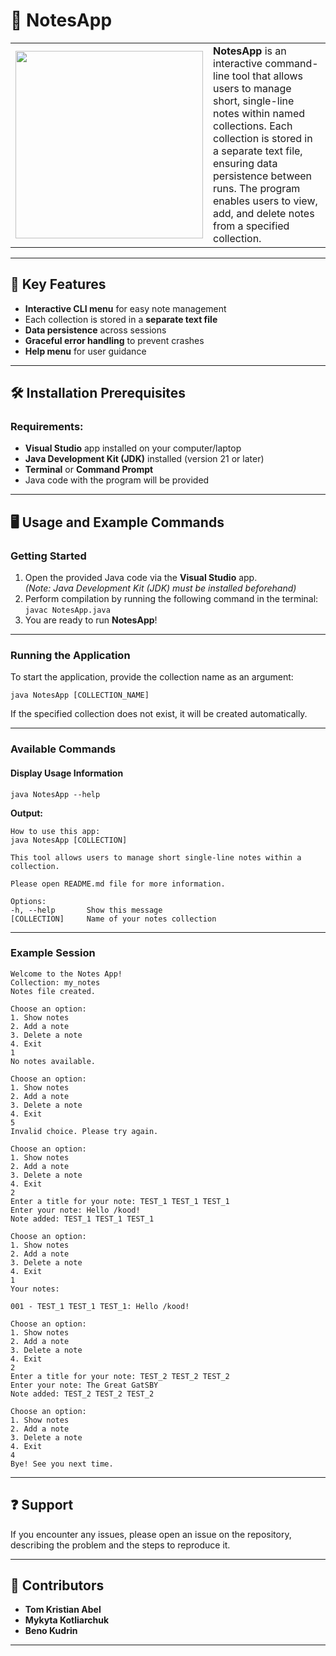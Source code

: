 
# &#128221; NotesApp



<table>
  <tr>
    <td>
    <img width="300px" height="max" src="https://static.vecteezy.com/system/resources/previews/046/934/238/non_2x/blank-notebook-with-pen-on-transparent-background-free-png.png">
    </td>
    <td>
    <strong>NotesApp</strong> is an interactive command-line tool that allows users to manage short, single-line notes within named collections. Each collection is stored in a separate text file, ensuring data persistence between runs. The program enables users to view, add, and delete notes from a specified collection.
    </td>
  </tr>
</table>


---

## &#x1F680; Key Features

- **Interactive CLI menu** for easy note management  
- Each collection is stored in a **separate text file**  
- **Data persistence** across sessions  
- **Graceful error handling** to prevent crashes  
- **Help menu** for user guidance  

---

## &#x1F6E0;&#xFE0F; Installation Prerequisites

### Requirements:  
- **Visual Studio** app installed on your computer/laptop  
- **Java Development Kit (JDK)** installed (version 21 or later)  
- **Terminal** or **Command Prompt**  
- Java code with the program will be provided  

---

## &#x1F5A5;&#xFE0F; Usage and Example Commands

### Getting Started  
1. Open the provided Java code via the **Visual Studio** app.  
   *(Note: Java Development Kit (JDK) must be installed beforehand)*  
2. Perform compilation by running the following command in the terminal:  
   `javac NotesApp.java `
3. You are ready to run **NotesApp**!  


---

### Running the Application  

To start the application, provide the collection name as an argument:  

`java NotesApp [COLLECTION_NAME]`  

If the specified collection does not exist, it will be created automatically.  

---

### Available Commands  

#### Display Usage Information  

`java NotesApp --help `

**Output:**  
```
How to use this app:  
java NotesApp [COLLECTION]  

This tool allows users to manage short single-line notes within a collection.  

Please open README.md file for more information.  

Options:  
-h, --help       Show this message  
[COLLECTION]     Name of your notes collection  
```
---

### Example Session  
```
Welcome to the Notes App!  
Collection: my_notes  
Notes file created.  

Choose an option:  
1. Show notes  
2. Add a note  
3. Delete a note  
4. Exit  
1  
No notes available.  

Choose an option:  
1. Show notes  
2. Add a note  
3. Delete a note  
4. Exit  
5  
Invalid choice. Please try again.  

Choose an option:  
1. Show notes  
2. Add a note  
3. Delete a note  
4. Exit  
2  
Enter a title for your note: TEST_1 TEST_1 TEST_1  
Enter your note: Hello /kood!            
Note added: TEST_1 TEST_1 TEST_1  

Choose an option:  
1. Show notes  
2. Add a note  
3. Delete a note  
4. Exit  
1  
Your notes:  

001 - TEST_1 TEST_1 TEST_1: Hello /kood!  

Choose an option:  
1. Show notes  
2. Add a note  
3. Delete a note  
4. Exit  
2  
Enter a title for your note: TEST_2 TEST_2 TEST_2         
Enter your note: The Great GatSBY  
Note added: TEST_2 TEST_2 TEST_2  

Choose an option:  
1. Show notes  
2. Add a note  
3. Delete a note  
4. Exit  
4  
Bye! See you next time.  
```
---

## &#x2753; Support  

If you encounter any issues, please open an issue on the repository, describing the problem and the steps to reproduce it.

---

## &#x1F465; Contributors  

- **Tom Kristian Abel**  
- **Mykyta Kotliarchuk**  
- **Beno Kudrin**  

---


